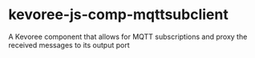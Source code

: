 # kevoree-js-comp-mqttsubclient
A Kevoree component that allows for MQTT subscriptions and proxy the received messages to its output port
